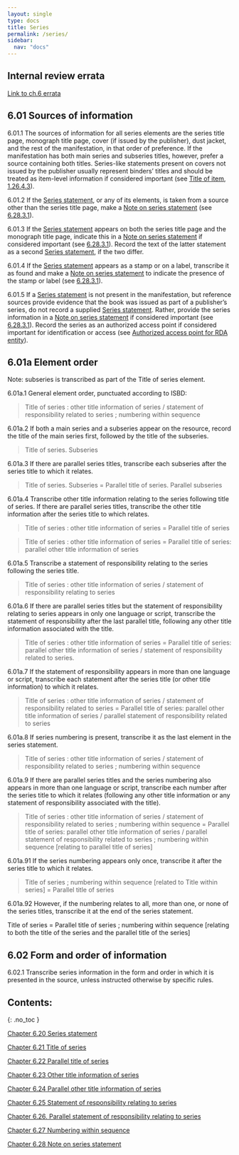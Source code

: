 ```yaml
---
layout: single
type: docs
title: Series
permalink: /series/
sidebar:
  nav: "docs"
---
```


## Internal review errata

[Link to ch.6 errata](https://docs.google.com/document/d/1-ZWQGu_ouVQ7UluDNDk86hr2_aBqsUzI6Re9MU3KVqo/edit)

## 6.01 Sources of information 

<a name="6.01.1">6.01.1</a> The sources of information for all series elements are the series title page, monograph title page, cover (if issued by the publisher), dust jacket, and the rest of the manifestation, in that order of preference.  If the manifestation has both main series and subseries titles, however, prefer a source containing both titles. Series-like statements present on covers not issued by the publisher usually represent binders’ titles and should be treated as item-level information if considered important (see [Title of item](/DCRMR/title/Title-of-item/), [1.26.4.3](/DCRMR/title/Title-of-item/#1.26.4.3)).

<a name="6.01.2">6.01.2</a> If the [Series statement](/DCRMR/series/Series-statement/), or any of its elements, is taken from a source other than the series title page, make a [Note on series statement](/DCRMR/series/Note-on-series-statement/) (see [6.28.3.1](/DCRMR/series/Note-on-series-statement/#6.28.3.1)).

<a name="6.01.3">6.01.3</a> If the [Series statement](/DCRMR/series/Series-statement/) appears on both the series title page and the monograph title page, indicate this in a [Note on series statement](/DCRMR/series/Note-on-series-statement/) if considered important (see [6.28.3.1](/DCRMR/series/Note-on-series-statement/#6.28.3.1)). Record the text of the latter statement as a second [Series statement](/DCRMR/series/Series-statement/), if the two differ. 

<a name="6.01.4">6.01.4</a> If the [Series statement](/DCRMR/series/Series-statement/) appears as a stamp or on a label, transcribe it as found and make a [Note on series statement](/DCRMR/series/Note-on-series-statement/) to indicate the presence of the stamp or label (see [6.28.3.1](/DCRMR/series/Note-on-series-statement/#6.28.3.1)).

<a name="6.01.5">6.01.5</a> If a [Series statement](/DCRMR/series/Series-statement/) is not present in the manifestation, but reference sources provide evidence that the book was issued as part of a publisher’s series, do not record a supplied [Series statement](/DCRMR/series/Series-statement/). Rather, provide the series information in a [Note on series statement](/DCRMR/series/Note-on-series-statement/) if considered important (see [6.28.3.1](/DCRMR/series/Note-on-series-statement/#6.28.3.1)). Record the series as an authorized access point if considered important for identification or access (see [Authorized access point for RDA entity](https://beta.rdatoolkit.org/Content/Index?externalId=en-US_ala-9badaad7-0d00-3f72-9ae9-d414344e21a5)).

## 6.01a Element order

Note: subseries is transcribed as part of the Title of series element.

<a name="6.01a.1">6.01a.1</a> General element order, punctuated according to ISBD:

>Title of series : other title information of series / statement of responsibility related to series ; numbering within sequence

<a name="6.01a.2">6.01a.2</a> If both a main series and a subseries appear on the resource, record the title of the main series first, followed by the title of the subseries.

>Title of series. Subseries

<a name="6.01a.3">6.01a.3</a> If there are parallel series titles, transcribe each subseries after the series title to which it relates.

> Title of series. Subseries = Parallel title of series. Parallel subseries

<a name="6.01a.4">6.01a.4</a> Transcribe other title information relating to the series following title of series. If there are parallel series titles, transcribe the other title information after the series title to which relates.

>Title of series : other title information of series = Parallel title of series

>Title of series : other title information of series = Parallel title of series: parallel other title information of series

<a name="6.01a.5">6.01a.5</a> Transcribe a statement of responsibility relating to the series following the series title.

> Title of series : other title information of series / statement of responsibility relating to series

<a name="6.01a.6">6.01a.6</a> If there are parallel series titles but the statement of responsibility relating to series appears in only one language or script, transcribe the statement of responsibility after the last parallel title, following any other title information associated with the title.

> Title of series : other title information of series = Parallel title of series: parallel other title information of series / statement of responsibility related to series.

<a name="6.01a.7">6.01a.7</a> If the statement of responsibility appears in more than one language or script, transcribe each statement after the series title (or other title information) to which it relates.

> Title of series : other title information of series / statement of responsibility related to series = Parallel title of series: parallel other title information of series / parallel statement of responsibility related to series

<a name="6.01a.8">6.01a.8</a> If series numbering is present, transcribe it as the last element in the series statement. 

> Title of series : other title information of series / statement of responsibility related to series ; numbering within sequence

<a name="6.01a.9">6.01a.9</a> If there are parallel series titles and the series numbering also appears in more than one language or script, transcribe each number after the series title to which it relates (following any other title information or any statement of responsibility associated with the title).

> Title of series : other title information of series / statement of responsibility related to series ; numbering within sequence = Parallel title of series: parallel other title information of series / parallel statement of responsibility related to series ; numbering within sequence [relating to parallel title of series]

<a name="6.01a.91">6.01a.91</a> If the series numbering appears only once, transcribe it after the series title to which it relates. 

> Title of series ; numbering within sequence [related to Title within series] = Parallel title of series

<a name="6.01a.92">6.01a.92</a> However, if the numbering relates to all, more than one, or none of the series titles, transcribe it at the end of the series statement.

Title of series = Parallel title of series ; numbering within sequence [relating to both the title of the series and the parallel title of the series]

## 6.02 Form and order of information 

<a name="6.02.1">6.02.1</a> Transcribe series information in the form and order in which it is presented in the source, unless instructed otherwise by specific rules.

## Contents:
{: .no_toc }

[Chapter 6.20 Series statement](/DCRMR/series/Series-statement/)

[Chapter 6.21 Title of series](/DCRMR/series/Title-of-series/)

[Chapter 6.22 Parallel title of series](/DCRMR/series/Parallel-title-of-series/)

[Chapter 6.23 Other title information of series](/DCRMR/series/Other-title-information-of-series/)

[Chapter 6.24 Parallel other title information of series](/DCRMR/series/Parallel-other-title-information-of-series/)

[Chapter 6.25 Statement of responsibility relating to series](/DCRMR/series/Statement-of-responsibility-relating-to-series/)

[Chapter 6.26. Parallel statement of responsibility relating to series](/DCRMR/series/Parallel-statement-of-responsibility-relating-to-series/)

[Chapter 6.27 Numbering within sequence](/DCRMR/series/Numbering-within-sequence/)

[Chapter 6.28 Note on series statement](/DCRMR/series/Note-on-series-statement/)
